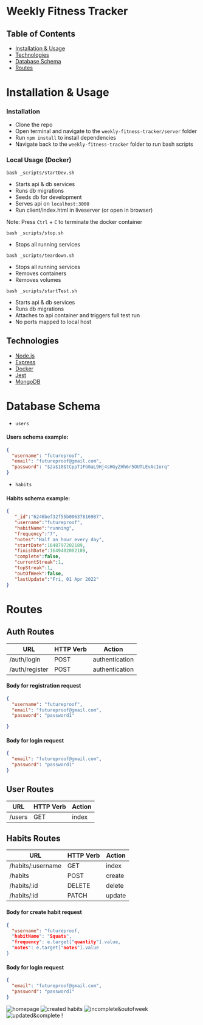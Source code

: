 # Weekly Fitness Tracker

## Table of Contents

- [Installation & Usage](#installation--usage)
- [Technologies](#technologies)
- [Database Schema](#database-schema)
- [Routes](#routes)

# Installation & Usage

### Installation

- Clone the repo
- Open terminal and navigate to the `weekly-fitness-tracker/server` folder
- Run `npm install` to install dependencies
- Navigate back to the `weekly-fitness-tracker` folder to run bash scripts

### Local Usage (Docker)

`bash _scripts/startDev.sh`

- Starts api & db services
- Runs db migrations
- Seeds db for development
- Serves api on `localhost:3000`
- Run client/index.html in liveserver (or open in browser)

Note: Press `Ctrl` + `C` to terminate the docker container

`bash _scripts/stop.sh`

- Stops all running services

`bash _scripts/teardown.sh`

- Stops all running services
- Removes containers
- Removes volumes

`bash _scripts/startTest.sh`

- Starts api & db services
- Runs db migrations
- Attaches to api container and triggers full test run
- No ports mapped to local host


<!-- ### Deployment

This server is continuosly deployed at  -->

## **Technologies**

- [Node.js](https://nodejs.org/)
- [Express](https://expressjs.com/)
- [Docker](https://docker.com/)
- [Jest](https://jestjs.io/)
- [MongoDB](https://www.mongodb.com/)
<!-- - [MongoDB Atlas 🔗](https://www.mongodb.com/atlas/database)
- [Socket.io 🔗](https://socket.io/) -->

# Database Schema

- `users`

#### Users schema example:

```json
{
  "username": "futureproof",
  "email": "futureproof@gmail.com",
  "password": "$2a$10$tCppT1FG0aL9Hj4sHGyZHh6r5OUTLEvAcIorq"
}
```

- `habits`

#### Habits schema example:

```json
{
   "_id":"6246bef32f55b00637816987",
   "username":"futureproof",
   "habitName":"running",
   "frequency":"7",
   "notes":"Half an hour every day",
   "startDate":1648797202189,
   "finishDate":1649402002189,
   "complete":false,
   "currentStreak":1,
   "topStreak":1,
   "outOfWeek":false,
   "lastUpdate":"Fri, 01 Apr 2022"
}
```

# Routes

## Auth Routes

| **URL**        | **HTTP Verb** | **Action**     |
| -------------- | ------------- | -------------- |
| /auth/login    | POST          | authentication |
| /auth/register | POST          | authentication |

#### Body for registration request

```json
{
  "username": "futureproof",
  "email": "futureproof@gmail.com",
  "password": "password1"

}
```

#### Body for login request

```json
{
  "email": "futureproof@gmail.com",
  "password": "password1"
}
```

## User Routes

| **URL**     | **HTTP Verb** | **Action** |
| ----------- | ------------- | ---------- |
| /users      | GET           | index      |



## Habits Routes

| **URL**            | **HTTP Verb** | **Action**     |
| ------------------ | ------------- | -------------- |
| /habits/:username  | GET           | index          |
| /habits            | POST          | create         |
| /habits/:id        | DELETE        | delete         |
| /habits/:id        | PATCH         | update         |

#### Body for create habit request

```json
{
  "username": "futureproof,
  "habitName": "Squats",
  "frequency": e.target["quantity"].value,
  "notes": e.target["notes"].value
}
```

#### Body for login request

```json
{
  "email": "futureproof@gmail.com",
  "password": "password1"
}
```

![homepage](https://i.ibb.co/687JsCR/homepage.png) 
![created habits](https://i.ibb.co/WnWpkpG/created-habits.png) ![incomplete&outofweek](https://i.ibb.co/gPwL73f/incomplete-outofweek.png) ![updated&complete](https://i.ibb.co/X3D2Lh0/updated-complete.png) !

